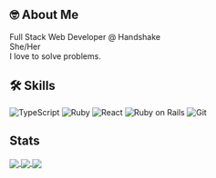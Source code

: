 
## 🤓 About Me
Full Stack Web Developer @ Handshake
<br/>
She/Her
<br/>
I love to solve problems.
  
## 🛠 Skills

<img alt="TypeScript" src="https://img.shields.io/badge/TypeScript-007ACC?style=for-the-badge&logo=typescript&logoColor=white"/>
<img alt="Ruby" src="https://img.shields.io/badge/Ruby-CC342D?style=for-the-badge&logo=ruby&logoColor=white"/>
<img alt="React" src="https://img.shields.io/badge/React-20232A?style=for-the-badge&logo=react&logoColor=61DAFB"/>
<img alt="Ruby on Rails" src="https://img.shields.io/badge/Ruby_on_Rails-CC0000?style=for-the-badge&logo=ruby-on-rails&logoColor=white"/>
<img alt="Git" src="https://img.shields.io/badge/Git-F05032?style=for-the-badge&logo=git&logoColor=white"/>

## Stats
<a href="https://github.com/zoe-gonzales">
  <img align="center" src="https://github-readme-streak-stats.herokuapp.com/?user=zoe-gonzales&theme=highcontrast" />
</a>
<a href="https://github.com/zoe-gonzales">
  <img align="center" src="https://github-readme-stats.vercel.app/api?username=zoe-gonzales&show_icons=true&theme=highcontrast" />
</a>
<a href="https://github.com/zoe-gonzales">
  <img align="center" src="https://github-readme-stats.vercel.app/api/top-langs/?username=zoe-gonzales&layout=compact&theme=highcontrast" />
</a>

